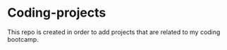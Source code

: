 # Coding-projects
This repo is created in order to add projects that are related to my coding bootcamp.

